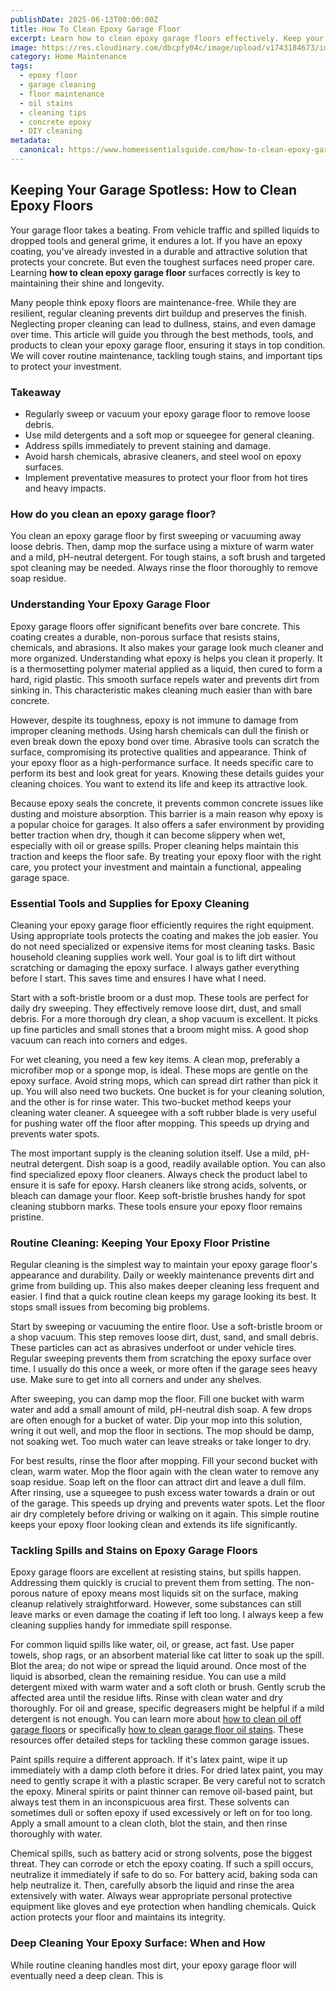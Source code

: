 ```yaml
---
publishDate: 2025-06-13T00:00:00Z
title: How To Clean Epoxy Garage Floor
excerpt: Learn how to clean epoxy garage floors effectively. Keep your garage looking new with our easy-to-follow steps for spotless epoxy surfaces.
image: https://res.cloudinary.com/dbcpfy04c/image/upload/v1743184673/images_k6zam3.png
category: Home Maintenance
tags:
  - epoxy floor
  - garage cleaning
  - floor maintenance
  - oil stains
  - cleaning tips
  - concrete epoxy
  - DIY cleaning
metadata:
  canonical: https://www.homeessentialsguide.com/how-to-clean-epoxy-garage-floor
---
```


## Keeping Your Garage Spotless: How to Clean Epoxy Floors

Your garage floor takes a beating. From vehicle traffic and spilled liquids to dropped tools and general grime, it endures a lot. If you have an epoxy coating, you've already invested in a durable and attractive solution that protects your concrete. But even the toughest surfaces need proper care. Learning **how to clean epoxy garage floor** surfaces correctly is key to maintaining their shine and longevity.

Many people think epoxy floors are maintenance-free. While they are resilient, regular cleaning prevents dirt buildup and preserves the finish. Neglecting proper cleaning can lead to dullness, stains, and even damage over time. This article will guide you through the best methods, tools, and products to clean your epoxy garage floor, ensuring it stays in top condition. We will cover routine maintenance, tackling tough stains, and important tips to protect your investment.

### Takeaway

*   Regularly sweep or vacuum your epoxy garage floor to remove loose debris.
*   Use mild detergents and a soft mop or squeegee for general cleaning.
*   Address spills immediately to prevent staining and damage.
*   Avoid harsh chemicals, abrasive cleaners, and steel wool on epoxy surfaces.
*   Implement preventative measures to protect your floor from hot tires and heavy impacts.

### How do you clean an epoxy garage floor?

You clean an epoxy garage floor by first sweeping or vacuuming away loose debris. Then, damp mop the surface using a mixture of warm water and a mild, pH-neutral detergent. For tough stains, a soft brush and targeted spot cleaning may be needed. Always rinse the floor thoroughly to remove soap residue.

### Understanding Your Epoxy Garage Floor

Epoxy garage floors offer significant benefits over bare concrete. This coating creates a durable, non-porous surface that resists stains, chemicals, and abrasions. It also makes your garage look much cleaner and more organized. Understanding what epoxy is helps you clean it properly. It is a thermosetting polymer material applied as a liquid, then cured to form a hard, rigid plastic. This smooth surface repels water and prevents dirt from sinking in. This characteristic makes cleaning much easier than with bare concrete.

However, despite its toughness, epoxy is not immune to damage from improper cleaning methods. Using harsh chemicals can dull the finish or even break down the epoxy bond over time. Abrasive tools can scratch the surface, compromising its protective qualities and appearance. Think of your epoxy floor as a high-performance surface. It needs specific care to perform its best and look great for years. Knowing these details guides your cleaning choices. You want to extend its life and keep its attractive look.

Because epoxy seals the concrete, it prevents common concrete issues like dusting and moisture absorption. This barrier is a main reason why epoxy is a popular choice for garages. It also offers a safer environment by providing better traction when dry, though it can become slippery when wet, especially with oil or grease spills. Proper cleaning helps maintain this traction and keeps the floor safe. By treating your epoxy floor with the right care, you protect your investment and maintain a functional, appealing garage space.

### Essential Tools and Supplies for Epoxy Cleaning

Cleaning your epoxy garage floor efficiently requires the right equipment. Using appropriate tools protects the coating and makes the job easier. You do not need specialized or expensive items for most cleaning tasks. Basic household cleaning supplies work well. Your goal is to lift dirt without scratching or damaging the epoxy surface. I always gather everything before I start. This saves time and ensures I have what I need.

Start with a soft-bristle broom or a dust mop. These tools are perfect for daily dry sweeping. They effectively remove loose dirt, dust, and small debris. For a more thorough dry clean, a shop vacuum is excellent. It picks up fine particles and small stones that a broom might miss. A good shop vacuum can reach into corners and edges.

For wet cleaning, you need a few key items. A clean mop, preferably a microfiber mop or a sponge mop, is ideal. These mops are gentle on the epoxy surface. Avoid string mops, which can spread dirt rather than pick it up. You will also need two buckets. One bucket is for your cleaning solution, and the other is for rinse water. This two-bucket method keeps your cleaning water cleaner. A squeegee with a soft rubber blade is very useful for pushing water off the floor after mopping. This speeds up drying and prevents water spots.

The most important supply is the cleaning solution itself. Use a mild, pH-neutral detergent. Dish soap is a good, readily available option. You can also find specialized epoxy floor cleaners. Always check the product label to ensure it is safe for epoxy. Harsh cleaners like strong acids, solvents, or bleach can damage your floor. Keep soft-bristle brushes handy for spot cleaning stubborn marks. These tools ensure your epoxy floor remains pristine.

### Routine Cleaning: Keeping Your Epoxy Floor Pristine

Regular cleaning is the simplest way to maintain your epoxy garage floor's appearance and durability. Daily or weekly maintenance prevents dirt and grime from building up. This also makes deeper cleaning less frequent and easier. I find that a quick routine clean keeps my garage looking its best. It stops small issues from becoming big problems.

Start by sweeping or vacuuming the entire floor. Use a soft-bristle broom or a shop vacuum. This step removes loose dirt, dust, sand, and small debris. These particles can act as abrasives underfoot or under vehicle tires. Regular sweeping prevents them from scratching the epoxy surface over time. I usually do this once a week, or more often if the garage sees heavy use. Make sure to get into all corners and under any shelves.

After sweeping, you can damp mop the floor. Fill one bucket with warm water and add a small amount of mild, pH-neutral dish soap. A few drops are often enough for a bucket of water. Dip your mop into this solution, wring it out well, and mop the floor in sections. The mop should be damp, not soaking wet. Too much water can leave streaks or take longer to dry.

For best results, rinse the floor after mopping. Fill your second bucket with clean, warm water. Mop the floor again with the clean water to remove any soap residue. Soap left on the floor can attract dirt and leave a dull film. After rinsing, use a squeegee to push excess water towards a drain or out of the garage. This speeds up drying and prevents water spots. Let the floor air dry completely before driving or walking on it again. This simple routine keeps your epoxy floor looking clean and extends its life significantly.

### Tackling Spills and Stains on Epoxy Garage Floors

Epoxy garage floors are excellent at resisting stains, but spills happen. Addressing them quickly is crucial to prevent them from setting. The non-porous nature of epoxy means most liquids sit on the surface, making cleanup relatively straightforward. However, some substances can still leave marks or even damage the coating if left too long. I always keep a few cleaning supplies handy for immediate spill response.

For common liquid spills like water, oil, or grease, act fast. Use paper towels, shop rags, or an absorbent material like cat litter to soak up the spill. Blot the area; do not wipe or spread the liquid around. Once most of the liquid is absorbed, clean the remaining residue. You can use a mild detergent mixed with warm water and a soft cloth or brush. Gently scrub the affected area until the residue lifts. Rinse with clean water and dry thoroughly. For oil and grease, specific degreasers might be helpful if a mild detergent is not enough. You can learn more about [how to clean oil off garage floors](https://homeessentialsguide.com/how-to-clean-oil-off-garage-floor) or specifically [how to clean garage floor oil stains](https://homeessentialsguide.com/how-to-clean-garage-floor-oil-stains). These resources offer detailed steps for tackling these common garage issues.

Paint spills require a different approach. If it's latex paint, wipe it up immediately with a damp cloth before it dries. For dried latex paint, you may need to gently scrape it with a plastic scraper. Be very careful not to scratch the epoxy. Mineral spirits or paint thinner can remove oil-based paint, but always test them in an inconspicuous area first. These solvents can sometimes dull or soften epoxy if used excessively or left on for too long. Apply a small amount to a clean cloth, blot the stain, and then rinse thoroughly with water.

Chemical spills, such as battery acid or strong solvents, pose the biggest threat. They can corrode or etch the epoxy coating. If such a spill occurs, neutralize it immediately if safe to do so. For battery acid, baking soda can help neutralize it. Then, carefully absorb the liquid and rinse the area extensively with water. Always wear appropriate personal protective equipment like gloves and eye protection when handling chemicals. Quick action protects your floor and maintains its integrity.

### Deep Cleaning Your Epoxy Surface: When and How

While routine cleaning handles most dirt, your epoxy garage floor will eventually need a deep clean. This is